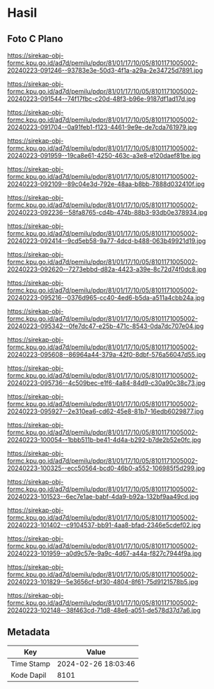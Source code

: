# Hasil

## Foto C Plano

https://sirekap-obj-formc.kpu.go.id/ad7d/pemilu/pdpr/81/01/17/10/05/8101171005002-20240223-091246--93783e3e-50d3-4f1a-a29a-2e34725d7891.jpg

https://sirekap-obj-formc.kpu.go.id/ad7d/pemilu/pdpr/81/01/17/10/05/8101171005002-20240223-091544--74f17fbc-c20d-48f3-b96e-9187df1ad17d.jpg

https://sirekap-obj-formc.kpu.go.id/ad7d/pemilu/pdpr/81/01/17/10/05/8101171005002-20240223-091704--0a91feb1-f123-4461-9e9e-de7cda761979.jpg

https://sirekap-obj-formc.kpu.go.id/ad7d/pemilu/pdpr/81/01/17/10/05/8101171005002-20240223-091959--19ca8e61-4250-463c-a3e8-e120daef81be.jpg

https://sirekap-obj-formc.kpu.go.id/ad7d/pemilu/pdpr/81/01/17/10/05/8101171005002-20240223-092109--89c04e3d-792e-48aa-b8bb-7888d032410f.jpg

https://sirekap-obj-formc.kpu.go.id/ad7d/pemilu/pdpr/81/01/17/10/05/8101171005002-20240223-092236--58fa8765-cd4b-474b-88b3-93db0e378934.jpg

https://sirekap-obj-formc.kpu.go.id/ad7d/pemilu/pdpr/81/01/17/10/05/8101171005002-20240223-092414--9cd5eb58-9a77-4dcd-b488-063b49921d19.jpg

https://sirekap-obj-formc.kpu.go.id/ad7d/pemilu/pdpr/81/01/17/10/05/8101171005002-20240223-092620--7273ebbd-d82a-4423-a39e-8c72d74f0dc8.jpg

https://sirekap-obj-formc.kpu.go.id/ad7d/pemilu/pdpr/81/01/17/10/05/8101171005002-20240223-095216--0376d965-cc40-4ed6-b5da-a511a4cbb24a.jpg

https://sirekap-obj-formc.kpu.go.id/ad7d/pemilu/pdpr/81/01/17/10/05/8101171005002-20240223-095342--0fe7dc47-e25b-471c-8543-0da7dc707e04.jpg

https://sirekap-obj-formc.kpu.go.id/ad7d/pemilu/pdpr/81/01/17/10/05/8101171005002-20240223-095608--86964a44-379a-42f0-8dbf-576a56047d55.jpg

https://sirekap-obj-formc.kpu.go.id/ad7d/pemilu/pdpr/81/01/17/10/05/8101171005002-20240223-095736--4c509bec-e1f6-4a84-84d9-c30a90c38c73.jpg

https://sirekap-obj-formc.kpu.go.id/ad7d/pemilu/pdpr/81/01/17/10/05/8101171005002-20240223-095927--2e310ea6-cd62-45e8-81b7-16edb6029877.jpg

https://sirekap-obj-formc.kpu.go.id/ad7d/pemilu/pdpr/81/01/17/10/05/8101171005002-20240223-100054--1bbb511b-be41-4d4a-b292-b7de2b52e0fc.jpg

https://sirekap-obj-formc.kpu.go.id/ad7d/pemilu/pdpr/81/01/17/10/05/8101171005002-20240223-100325--ecc50564-bcd0-46b0-a552-106985f5d299.jpg

https://sirekap-obj-formc.kpu.go.id/ad7d/pemilu/pdpr/81/01/17/10/05/8101171005002-20240223-101523--6ec7e1ae-babf-4da9-b92a-132bf9aa49cd.jpg

https://sirekap-obj-formc.kpu.go.id/ad7d/pemilu/pdpr/81/01/17/10/05/8101171005002-20240223-101402--c9104537-bb91-4aa8-bfad-2346e5cdef02.jpg

https://sirekap-obj-formc.kpu.go.id/ad7d/pemilu/pdpr/81/01/17/10/05/8101171005002-20240223-101959--a0d9c57e-9a9c-4d67-a44a-f827c7944f9a.jpg

https://sirekap-obj-formc.kpu.go.id/ad7d/pemilu/pdpr/81/01/17/10/05/8101171005002-20240223-101829--5e3656cf-bf30-4804-8f61-75d9121578b5.jpg

https://sirekap-obj-formc.kpu.go.id/ad7d/pemilu/pdpr/81/01/17/10/05/8101171005002-20240223-102148--38f463cd-71d8-48e6-a051-de578d37d7a6.jpg


## Metadata

| Key        | Value               |
| ---------- | ------------------- |
| Time Stamp | 2024-02-26 18:03:46 |
| Kode Dapil | 8101                |



